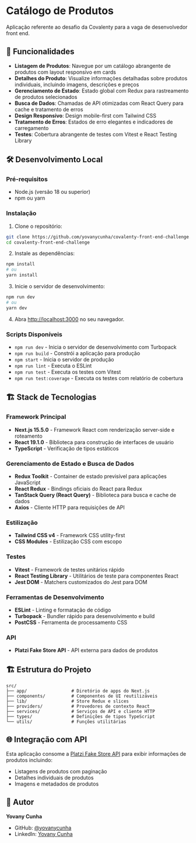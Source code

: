 # Catálogo de Produtos

Aplicação referente ao desafio da Covalenty para a vaga de desenvolvedor front end.

## 🚀 Funcionalidades

- **Listagem de Produtos**: Navegue por um catálogo abrangente de produtos com layout responsivo em cards
- **Detalhes do Produto**: Visualize informações detalhadas sobre produtos individuais, incluindo imagens, descrições e preços
- **Gerenciamento de Estado**: Estado global com Redux para rastreamento de produtos selecionados
- **Busca de Dados**: Chamadas de API otimizadas com React Query para cache e tratamento de erros
- **Design Responsivo**: Design mobile-first com Tailwind CSS
- **Tratamento de Erros**: Estados de erro elegantes e indicadores de carregamento
- **Testes**: Cobertura abrangente de testes com Vitest e React Testing Library

## 🛠️ Desenvolvimento Local

### Pré-requisitos
- Node.js (versão 18 ou superior)
- npm ou yarn

### Instalação

1. Clone o repositório:
```bash
git clone https://github.com/yovanycunha/covalenty-front-end-challenge.git
cd covalenty-front-end-challenge
```

2. Instale as dependências:
```bash
npm install
# ou
yarn install
```

3. Inicie o servidor de desenvolvimento:
```bash
npm run dev
# ou
yarn dev
```

4. Abra [http://localhost:3000](http://localhost:3000) no seu navegador.

### Scripts Disponíveis

- `npm run dev` - Inicia o servidor de desenvolvimento com Turbopack
- `npm run build` - Constrói a aplicação para produção
- `npm start` - Inicia o servidor de produção
- `npm run lint` - Executa o ESLint
- `npm run test` - Executa os testes com Vitest
- `npm run test:coverage` - Executa os testes com relatório de cobertura

## 🏗️ Stack de Tecnologias

### Framework Principal
- **Next.js 15.5.0** - Framework React com renderização server-side e roteamento
- **React 19.1.0** - Biblioteca para construção de interfaces de usuário
- **TypeScript** - Verificação de tipos estáticos

### Gerenciamento de Estado e Busca de Dados
- **Redux Toolkit** - Container de estado previsível para aplicações JavaScript
- **React Redux** - Bindings oficiais do React para Redux
- **TanStack Query (React Query)** - Biblioteca para busca e cache de dados
- **Axios** - Cliente HTTP para requisições de API

### Estilização
- **Tailwind CSS v4** - Framework CSS utility-first
- **CSS Modules** - Estilização CSS com escopo

### Testes
- **Vitest** - Framework de testes unitários rápido
- **React Testing Library** - Utilitários de teste para componentes React
- **Jest DOM** - Matchers customizados do Jest para DOM

### Ferramentas de Desenvolvimento
- **ESLint** - Linting e formatação de código
- **Turbopack** - Bundler rápido para desenvolvimento e build
- **PostCSS** - Ferramenta de processamento CSS

### API
- **Platzi Fake Store API** - API externa para dados de produtos

## 🏗️ Estrutura do Projeto

```
src/
├── app/                 # Diretório de apps do Next.js
├── components/          # Componentes de UI reutilizáveis
├── lib/                 # Store Redux e slices
├── providers/           # Provedores de contexto React
├── services/            # Serviços de API e cliente HTTP
├── types/               # Definições de tipos TypeScript
└── utils/               # Funções utilitárias
```

## 🌐 Integração com API

Esta aplicação consome a [Platzi Fake Store API](https://fakeapi.platzi.com/en/rest/products) para exibir informações de produtos incluindo:

- Listagens de produtos com paginação
- Detalhes individuais de produtos
- Imagens e metadados de produtos

## 👤 Autor

**Yovany Cunha**
- GitHub: [@yovanycunha](https://github.com/yovanycunha)
- LinkedIn: [Yovany Cunha](https://linkedin.com/in/yovanycunha)
